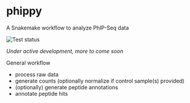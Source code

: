 # phippy
A Snakemake workflow to analyze PhIP-Seq data

![Test status](https://github.com/louiejtaylor/phippy/actions/workflows/main.yml/badge.svg)

*Under active development, more to come soon*

General workflow
 - process raw data
 - generate counts (optionally normalize if control sample(s) provided)
 - (optionally) generate peptide annotations
 - annotate peptide hits

